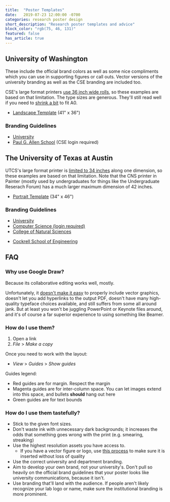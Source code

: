 ```yaml
---
title:  "Poster Templates"
date:   2019-07-23 12:00:00 -0700
categories: research poster design
short_description: "Research poster templates and advice"
block_color: "rgb(75, 46, 131)"
featured: false
has_article: true
---    
```


<!-- TODO: Add some images of posters here and link to archive examples -->

## University of Washington

These include the official brand colors as well as some nice compliments which you can use in supporting figures or call outs.
Vector versions of the university branding as well as the CSE branding are included too.

CSE's large format printers [use 36 inch wide rolls](https://www.cs.washington.edu/lab/printing/poster-printer), so these
examples are based on that limitation. The type sizes are generous. They'll still read well if you need to [shrink
a bit](https://docupub.com/pdfresize/) to fit A0. 

* [Landscape Template](https://docs.google.com/drawings/d/1DZKQcmavMqciiomEa7wPaktpdcdkrYinKxer4hJRi_g) (41" x 36")
<!--* [Portrait Template]() (36" x 41")-->

### Branding Guidelines

* [University](https://www.washington.edu/brand/)
* [Paul G. Allen School](https://www.cs.washington.edu/internal/brand) (CSE login required)

## The University of Texas at Austin


UTCS's large format printer is [limited to 34 inches](https://www.cs.utexas.edu/facilities/poster-help) along one dimension, so these
examples are based on that limitation. Note that the CNS printer in Painter (mostly used by undergraduates for things like the Undergraduate Reserach Forum) has a much larger maximum dimension of 42 inches.

* [Portrait Template](https://docs.google.com/drawings/d/13LM8oObE-lhoYUpMPPw3s7USy35XNZhxyBlAzl7I-aY) (34" x 46")

### Branding Guidelines

* [University](https://brand.utexas.edu)
* [Computer Science (login required)](https://www.cs.utexas.edu/department/identity-standards/overview)
* [College of Natural Sciences](https://cns.utexas.edu/communications/style-guide)
<!-- Broken as of 11-2021 * [College of Liberal Arts](https://liberalarts.utexas.edu/public-affairs/branding-guidelines/)-->
* [Cockrell School of Engineering](http://www.engr.utexas.edu/visualguidelines)

## FAQ

### Why use Google Draw?

Because its collaborative editing works well, mostly.

Unfortunately, it [doesn't make it easy](https://webapps.stackexchange.com/a/107705) to properly include vector graphics, doesn't let you add hyperlinks to the output PDF, doesn't have many high-quality typeface choices available, and still suffers from some all around jank.
But at least you won't be juggling PowerPoint or Keynote files around, and it's of course a far superior experience to using something like Beamer.

### How do I use them?

1. Open a link
2. _File_ > _Make a copy_

Once you need to work with the layout:

* _View_ > _Guides_ > _Show guides_

Guides legend:
<!-- TODO: Colored dots here -->
* Red guides are for margin. Respect the margin
* Magenta guides are for inter-column space. You can let images extend into this space, and bullets **should** hang out here
* Green guides are for text bounds

### How do I use them tastefully?

* Stick to the given font sizes.
* Don't waste ink with unnecessary dark backgrounds; it increases the odds that something goes wrong with the print (e.g. smearing, streaking)
* Use the highest resolution assets you have access to.
  * If you have a vector figure or logo, use [this process](https://webapps.stackexchange.com/a/107705) to make sure it is inserted without loss of quality
* Use the correct university and department branding.
* Aim to develop your own brand, not your university's. Don't pull so heavily on the official brand guidelines that your poster looks like university communications, because it isn't.
* Use branding that'll land with the audience. If people aren't likely recognize your lab logo or name, make sure the institutional branding is more prominent.
